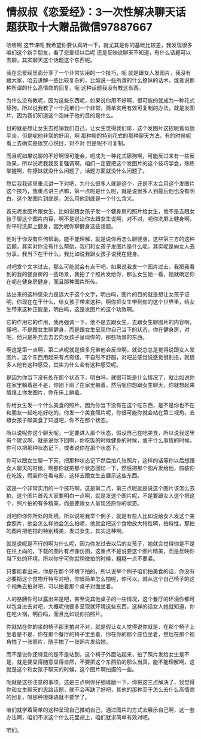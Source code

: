 # 情叔叔《恋爱经》：3一次性解决聊天话题获取十大赠品微信97887667

哈喽啊 这节课呢 我希望你要认真听一下，就尤其是你的基础比较差，我发现很多咱们这个新手朋友，看了恋爱经以后呢 还是反映说聊天不知道，有什么话题可以去聊，其实聊天这个话题这个东西呢。

我在恋爱经里面分享了一个非常实用的一个技巧，呃 就是跟女人发图片，我没有跟大家，哈去讲解一些比较复杂的，比如说一些所谓的什么撩妹的话术，或者说那种所谓的什么高情商的回复，呃 这种话题我没有教这东西。

为什么没有教呢，因为这些东西呢，如果说你用不好啊，很可能的就成为一种花式舔狗，所以说我教了一个兄弟们一个非常，简单实用有效可复制的办法，就是发图片，因为我们知道这个泡妹子他的目的是什么。

目的就是想让女生去推销我们自己，让女生觉得我们屌，这个发图片这招呢看似很平淡，但是呢他非常的好用，啊 那种聊的特别花式的那种聊天方法，有的时候呢看上去确实是很赏心悦目，对不对 但是呢不可复制。

而且呢如果说聊的不好啊很可能会，呃成为一种花式舔狗啊，可能反过来有一些反效果，所以说呢我我反复强调啊，咱们一定要把这个发图片的这个技巧学会，熟练掌握啊，你撩妹就没什么问题了，话题方面就没什么问题了。

然后我我这里重点讲一下对吧，为什么很多人就是这个，还是不太会用这个发图片这个技巧，我重点讲三点嘛，第一点呢是什么呢，就是说很多人到最后他也没有明白，这个发图片到底是，怎么用他到底是一个什么含义。

首先呢发图片跟女生，比如说跟女孩子发一个健身房的照片给女生，他不是去跟女孩子聊这个图片内容，啊不是说让你去跟女生说啊，对不对，呃你洗屏上健身啊，你平时洗屏上健身，因为呢你聊健身这些话题。

他对于你没有任何帮助，能不能理解，就是说你再怎么聊健身，这些第三方的这种话题，其实对你没有什么帮助，我们和女孩子发图片是什么呢，其实呢是向女人去分享，我当下在干什么，我比如说我跟女孩子说我在健身。

对吧发个文字过去，那么可能就会有点干吧，如果说我发一个图片过去，我把我看到的我的健身房的一些场景，我拍了个照片发给你，那么女生她一看，她就确定你在呃在健身房健身，而且那种图片所传。

达出来的这种感染力是远大于这个文字，明白吗，图片的目的就是想让女孩子证明，你现在在干什么，给女孩子带来这种，啊你把女生带到你的这个世界里，给女生带来这种正能量，明白吗，这是发图片的这个功效啊。

它的作用它的作用，我再强调一下，他不是去跟女生，去跟女生聊图片的内容啊，懂吧，不是跟女生聊健身，而是跟女生呈现你自己当下的状态，你在健身房，对吧，他只是补充去去去向女孩子呈现你的，那些场景的东西。

啊这是第一点啊，第二点呢就是很多兄弟他会反应啊，就说总总是觉得说跟女人发图片，这个东西用起来有点奇怪，不自然不舒服，对吧总感觉说感觉很别扭，就很多人他有这种感受，其实为什么会有这种感受呢。

是因为你当下没有处在那个状态下，明白吗，就很可能是什么情况了，就比如说你在家里躺着是不是，你刚下班了在家里躺着，然后呢你想跟女生聊天，你就想起来情绪上你发图片，你在床上躺着。

你给女生发一个什么美食的照片，因为你当下没有在这个吃东西，是不是你也不在和朋友一起吃吃好吃的，你发一个美食照片呢，你很可能你就会站在第三视角，去跟女孩子聊美食了知道吧，你不在那个状态。

所以说呢你这个聊天呢，一定要进入那个状态，假设自己在吃美食，所以说我这里有个建议啊，就是说你下回啊，你吃饭的时候健身的时候，或干什么事情的时候，你可以把那种状态记下，或者说你在那个状态下。

你可以跟女生聊一下天，把那种状态记下然后拍几张照片，这样的话等你以后想跟女人聊天的时候，啊那你就把那个状态回忆一下，然后把那个图片发给他，假装你在吃饭，假装你在看电影，这样去跟女生去展示这些东西。

这是一个非常实用的一个技巧啊，这是第二点，第三点呢就是说这个图片该怎么去拍，这个图片首先大家要明白一点啊，就是发这个图片呢，不是要跟女人这个把这个，照片拍的有多精美，而是要跟女人呈现还原你的状态。

对吧你你你所处的处境，所以说呢我举个例子，就是有些人比如说给女人发这个美食照片，他会怎么样他会怎么拍呢，他就会把这个食物放大特性啊，拍特性，那拍的图片把他拍的特别精美，发过女生，其实这种啊。

就是说呃是不行的啊为什么呢，因为你发过去以后的女孩子，她就会觉得你是不是在往上向的，下载的图片有点像仿图，这重点不是说要这个图片精美，而是反映你当下处的环境，所以你宁可你就稍微拍的时候，粗糙一点不要紧。

只要能看出来，你是在那个环境下拍的，所以说举个例子咱们拍美食的话，你没有必要把这个食物开特写对吧，你很简单怎么拍呢，你可以，就从这个自己椅子的这个视角去拍对吧，可以拍着那个桌子对面坐着。

人的胳膊你可以露出来是吧，甚至说其他桌子的一些情况，这个餐厅的环境你都可以包含进去对吧，大概呢他要多呈现就环境这些东西，这样的话女人她就知道，你在吃火锅，明白吗，而且比如说你拍照片。

你就站在你的坐的椅子那里拍对不对，就是假让女人觉得说你就是，在那个椅子上坐着是不是，你在那个餐厅的椅子里坐着，你在你的那个座位坐着，然后在那个视角拍了一张照片，随手拍了一张照片发给她。

而不是说你还特意的是不是站到，这个椅子外面站起来，拍了照片发给女生是不是，就是要显得随意显得自然，不要把这个东西拍的那么当真，能不能理解啊，这就是这个和女孩子聊天的时候，这个图片啊拍摄的一些。

呃就是这些注意的事项，这是三点啊你仔细琢磨一下，你把这三点解决了，我觉得你和女生聊天的思路话题，就不会再缺了好吧，其他的那种至于怎么去什么高情商的回复，呀那种撩妹语就不要学了。

咱们就学着简单的这种呈现自己推销自己，通过图片的方式去展示自己啊，这一套办法啊，咱们不求这个什么花里胡上，咱们就求简单有效对吧。

咱们。